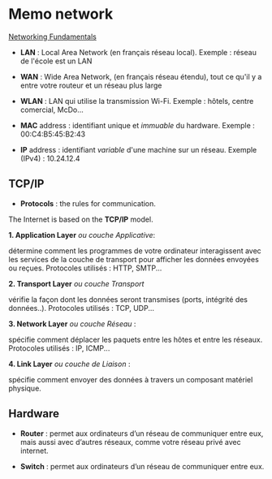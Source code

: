 # Memo network

[Networking Fundamentals](https://www.youtube.com/playlist?list=PL6gx4Cwl9DGBpuvPW0aHa7mKdn_k9SPKO)

- **LAN** : Local Area Network (en français réseau local). Exemple : réseau de l'école est un LAN
- **WAN** : Wide Area Network, (en français réseau étendu), tout ce qu'il y a entre votre routeur et un réseau plus large
- **WLAN** : LAN qui utilise la transmission Wi-Fi. Exemple : hôtels, centre comercial, McDo...

- **MAC** address : identifiant unique et *immuable* du hardware. Exemple : 00:C4:B5:45:B2:43
- **IP** address : identifiant *variable* d'une machine sur un réseau. Exemple (IPv4) : 10.24.12.4

## TCP/IP

- **Protocols** : the rules for communication.

The Internet is based on the **TCP/IP** model.

**1. Application Layer** *ou couche Applicative*:

détermine comment les programmes de votre ordinateur interagissent avec les services de la couche de transport pour afficher les données envoyées ou reçues. Protocoles utilisés : HTTP, SMTP...

**2. Transport Layer** *ou couche Transport* 

vérifie la façon dont les données seront transmises (ports, intégrité des données..). Protocoles utilisés : TCP, UDP...
    
**3. Network Layer** *ou couche Réseau* : 

spécifie comment déplacer les paquets entre les hôtes et entre les réseaux. Protocoles utilisés : IP, ICMP...
    
**4. Link Layer** *ou couche de Liaison* : 

spécifie comment envoyer des données à travers un composant matériel physique.
    

## Hardware

- **Router** : permet aux ordinateurs d’un réseau de communiquer entre eux, mais aussi avec d’autres réseaux, comme votre réseau privé avec internet.

- **Switch** : permet aux ordinateurs d’un réseau de communiquer entre eux.

